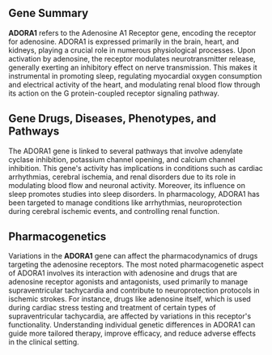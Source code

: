 ## Gene Summary
**ADORA1** refers to the Adenosine A1 Receptor gene, encoding the receptor for adenosine. ADORA1 is expressed primarily in the brain, heart, and kidneys, playing a crucial role in numerous physiological processes. Upon activation by adenosine, the receptor modulates neurotransmitter release, generally exerting an inhibitory effect on nerve transmission. This makes it instrumental in promoting sleep, regulating myocardial oxygen consumption and electrical activity of the heart, and modulating renal blood flow through its action on the G protein-coupled receptor signaling pathway.

## Gene Drugs, Diseases, Phenotypes, and Pathways
The ADORA1 gene is linked to several pathways that involve adenylate cyclase inhibition, potassium channel opening, and calcium channel inhibition. This gene's activity has implications in conditions such as cardiac arrhythmias, cerebral ischemia, and renal disorders due to its role in modulating blood flow and neuronal activity. Moreover, its influence on sleep promotes studies into sleep disorders. In pharmacology, ADORA1 has been targeted to manage conditions like arrhythmias, neuroprotection during cerebral ischemic events, and controlling renal function.

## Pharmacogenetics
Variations in the **ADORA1** gene can affect the pharmacodynamics of drugs targeting the adenosine receptors. The most noted pharmacogenetic aspect of ADORA1 involves its interaction with adenosine and drugs that are adenosine receptor agonists and antagonists, used primarily to manage supraventricular tachycardia and contribute to neuroprotection protocols in ischemic strokes. For instance, drugs like adenosine itself, which is used during cardiac stress testing and treatment of certain types of supraventricular tachycardia, are affected by variations in this receptor's functionality. Understanding individual genetic differences in ADORA1 can guide more tailored therapy, improve efficacy, and reduce adverse effects in the clinical setting.